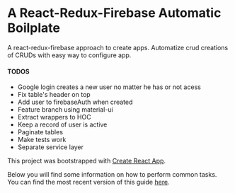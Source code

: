 # A React-Redux-Firebase Automatic Boilplate

A react-redux-firebase approach to create apps. Automatize crud creations of CRUDs with easy way to configure app.

#### TODOS

- Google login creates a new user no matter he has or not acess
- Fix table's header on top
- Add user to firebaseAuth when created
- Feature branch using material-ui
- Extract wrappers to HOC
- Keep a record of user is active
- Paginate tables
- Make tests work
- Separate service layer

This project was bootstrapped with [Create React App](https://github.com/facebookincubator/create-react-app).

Below you will find some information on how to perform common tasks.<br>
You can find the most recent version of this guide [here](https://github.com/facebookincubator/create-react-app/blob/master/packages/react-scripts/template/README.md).

